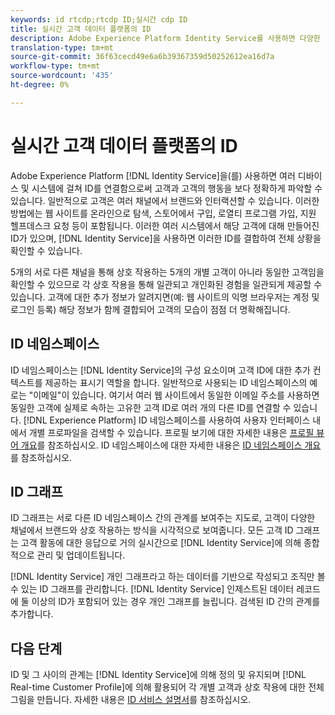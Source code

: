 ```yaml
---
keywords: id rtcdp;rtcdp ID;실시간 cdp ID
title: 실시간 고객 데이터 플랫폼의 ID
description: Adobe Experience Platform Identity Service를 사용하면 다양한 디바이스와 시스템에서 ID를 결합함으로써 고객과 고객의 행동을 보다 정확하게 파악할 수 있습니다.
translation-type: tm+mt
source-git-commit: 36f63cecd49e6a6b39367359d50252612ea16d7a
workflow-type: tm+mt
source-wordcount: '435'
ht-degree: 0%

---
```



# 실시간 고객 데이터 플랫폼의 ID

Adobe Experience Platform [!DNL Identity Service]을(를) 사용하면 여러 디바이스 및 시스템에 걸쳐 ID를 연결함으로써 고객과 고객의 행동을 보다 정확하게 파악할 수 있습니다. 일반적으로 고객은 여러 채널에서 브랜드와 인터랙션할 수 있습니다. 이러한 방법에는 웹 사이트를 온라인으로 탐색, 스토어에서 구입, 로열티 프로그램 가입, 지원 헬프데스크 요청 등이 포함됩니다. 이러한 여러 시스템에서 해당 고객에 대해 만들어진 ID가 있으며, [!DNL Identity Service]을 사용하면 이러한 ID를 결합하여 전체 상황을 확인할 수 있습니다.

5개의 서로 다른 채널을 통해 상호 작용하는 5개의 개별 고객이 아니라 동일한 고객임을 확인할 수 있으므로 각 상호 작용을 통해 일관되고 개인화된 경험을 일관되게 제공할 수 있습니다. 고객에 대한 추가 정보가 알려지면(예: 웹 사이트의 익명 브라우저는 계정 및 로그인 등록) 해당 정보가 함께 결합되어 고객의 모습이 점점 더 명확해집니다.

## ID 네임스페이스

ID 네임스페이스는 [!DNL Identity Service]의 구성 요소이며 고객 ID에 대한 추가 컨텍스트를 제공하는 표시기 역할을 합니다. 일반적으로 사용되는 ID 네임스페이스의 예로는 &quot;이메일&quot;이 있습니다. 여기서 여러 웹 사이트에서 동일한 이메일 주소를 사용하면 동일한 고객에 실제로 속하는 고유한 고객 ID로 여러 개의 다른 ID를 연결할 수 있습니다. [!DNL Experience Platform] ID 네임스페이스를 사용하여 사용자 인터페이스 내에서 개별 프로파일을 검색할 수 있습니다. 프로필 보기에 대한 자세한 내용은 [프로필 뷰어 개요](/help/rtcdp/profile/profile-viewer.md)를 참조하십시오. ID 네임스페이스에 대한 자세한 내용은 [ID 네임스페이스 개요](../../identity-service/namespaces.md)를 참조하십시오.

## ID 그래프

ID 그래프는 서로 다른 ID 네임스페이스 간의 관계를 보여주는 지도로, 고객이 다양한 채널에서 브랜드와 상호 작용하는 방식을 시각적으로 보여줍니다. 모든 고객 ID 그래프는 고객 활동에 대한 응답으로 거의 실시간으로 [!DNL Identity Service]에 의해 종합적으로 관리 및 업데이트됩니다.

[!DNL Identity Service] 개인 그래프라고 하는 데이터를 기반으로 작성되고 조직만 볼 수 있는 ID 그래프를 관리합니다. [!DNL Identity Service] 인제스트된 데이터 레코드에 둘 이상의 ID가 포함되어 있는 경우 개인 그래프를 늘립니다. 검색된 ID 간의 관계를 추가합니다.

## 다음 단계

ID 및 그 사이의 관계는 [!DNL Identity Service]에 의해 정의 및 유지되며 [!DNL Real-time Customer Profile]에 의해 활용되어 각 개별 고객과 상호 작용에 대한 전체 그림을 만듭니다. 자세한 내용은 [ID 서비스 설명서](../../identity-service/home.md)를 참조하십시오.